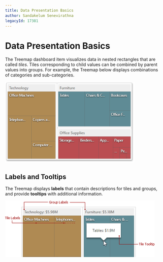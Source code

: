 ```yaml
---
title: Data Presentation Basics
author: Sandakelum Senevirathna
legacyId: 17381
---
```

# Data Presentation Basics
The Treemap dashboard item visualizes data in nested rectangles that are called _tiles_. Tiles corresponding to child values can be combined by parent values into groups. For example, the Treemap below displays combinations of categories and sub-categories.

![wdd-treemap-grouped](../../../../images/img125970.png)

## Labels and Tooltips
The Treemap displays **labels** that contain descriptions for tiles and groups, and provide **tooltips** with additional information.

![wdd-treemap-labels](../../../../images/img125998.png)